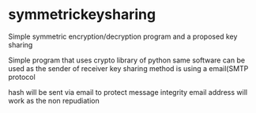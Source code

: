 # symmetrickeysharing
Simple symmetric encryption/decryption program and a proposed key sharing

Simple program that uses crypto library of python
same software can be used as the sender of receiver
key sharing method is using a email(SMTP protocol

hash will be sent via email to protect message integrity
email address will work as the non repudiation 
